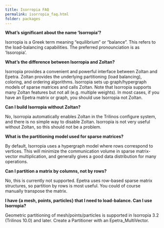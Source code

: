 ```yaml
---
title: Isorropia FAQ
permalink: isorropia_faq.html
folder: packages
---
```


**What’s significant about the name ‘Isorropia’?**

Isorropia is a Greek term meaning “equilibrium” or “balance”. This refers to the load-balancing capabilities. The preferred pronounciation is as ‘Issoropia’.

**What’s the difference between Isorropia and Zoltan?**

Isorropia provides a convenient and powerful interface between Zoltan and Epetra. Zoltan provides the underlying partitioning (load balancing), coloring, and ordering algorithms. Isorropia sets up graph/hypergraph models of sparse matrices and calls Zoltan. Note that Isorropia supports many Zoltan features but not all (e.g. multiple weights). In most cases, if you have an Epetra matrix or graph, you should use Isorropia not Zoltan.

**Can I build Isorropia without Zoltan?**

No, Isorropia automatically enables Zoltan in the Trilinos configure system, and there is no simple way to disable Zoltan. Isorropia is not very useful without Zoltan, so this should not be a problem.

**What is the partitioning model used for sparse matrices?**

By default, Isorropia uses a hypergraph model where rows correspond to vertices. This will minimize the communication volume in sparse matrix-vector multiplication, and generally gives a good data distribution for many operations.

**Can I partition a matrix by columns, not by rows?**

No, this is currently not supported. Epetra uses row-based sparse matrix structures, so partition by rows is most useful. You could of course manually transpose the matrix.

**I have {a mesh, points, particles} that I need to load-balance. Can I use Isorropia?**

Geometric partitioning of mesh/points/particles is supported in Isorropia 3.2 (Trilinos 10.0) and later. Create a Partitioner with an Epetra_MultiVector.